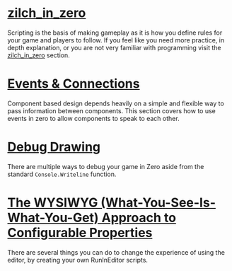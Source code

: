 
 # [zilch_in_zero](https://github.com/zeroengineteam/ZeroDocs/zero_editor_documentation/zeromanual/zilch_in_zero.markdown)
Scripting is the basis of making gameplay as it is how you define rules for your game and players to follow. If you feel like you need more practice, in depth explanation, or you are not very familiar with programming visit the [zilch_in_zero](https://github.com/zeroengineteam/ZeroDocs/zero_editor_documentation/zeromanual/zilch_in_zero.markdown) section.


 # [Events & Connections](https://github.com/zeroengineteam/ZeroDocs/zero_editor_documentation/ZeroManual/Scripting/EventsAndConnections.markdown)
Component based design depends heavily on a simple and flexible way to pass information between components. This section covers how to use events in zero to allow components to speak to each other.

 # [Debug Drawing](https://github.com/zeroengineteam/ZeroDocs/zero_editor_documentation/ZeroManual/Scripting/DebugDrawing.markdown)
There are multiple ways to debug your game in Zero aside from the standard `Console.Writeline` function.


 # [The WYSIWYG (What-You-See-Is-What-You-Get) Approach to Configurable Properties](https://github.com/zeroengineteam/ZeroDocs/zero_editor_documentation/ZeroManual/Scripting/WYSIWYG.markdown)
There are several things you can do to change the experience of using the editor, by creating your own RunInEditor scripts. 

 

 